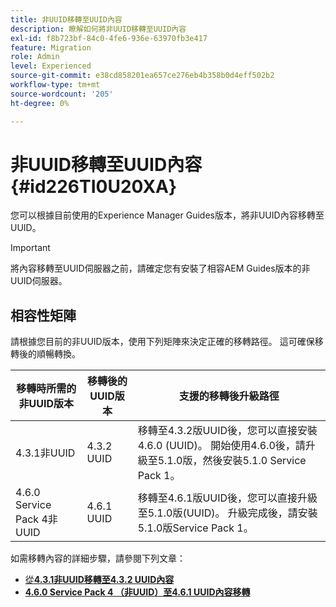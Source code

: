 ```yaml
---
title: 非UUID移轉至UUID內容
description: 瞭解如何將非UUID移轉至UUID內容
exl-id: f8b723bf-84c0-4fe6-936e-63970fb3e417
feature: Migration
role: Admin
level: Experienced
source-git-commit: e38cd858201ea657ce276eb4b358b0d4eff502b2
workflow-type: tm+mt
source-wordcount: '205'
ht-degree: 0%

---
```


# 非UUID移轉至UUID內容 {#id226TI0U20XA}


您可以根據目前使用的Experience Manager Guides版本，將非UUID內容移轉至UUID。

>[!IMPORTANT]
>
> 將內容移轉至UUID伺服器之前，請確定您有安裝了相容AEM Guides版本的非UUID伺服器。

## 相容性矩陣

請根據您目前的非UUID版本，使用下列矩陣來決定正確的移轉路徑。 這可確保移轉後的順暢轉換。

| 移轉時所需的非UUID版本 | 移轉後的UUID版本 | 支援的移轉後升級路徑 |
|---|---|---|
| 4.3.1非UUID | 4.3.2 UUID | 移轉至4.3.2版UUID後，您可以直接安裝4.6.0 (UUID)。 開始使用4.6.0後，請升級至5.1.0版，然後安裝5.1.0 Service Pack 1。 |
| 4.6.0 Service Pack 4非UUID | 4.6.1 UUID | 移轉至4.6.1版UUID後，您可以直接升級至5.1.0版(UUID)。 升級完成後，請安裝5.1.0版Service Pack 1。 |

如需移轉內容的詳細步驟，請參閱下列文章：

- [從**4.3.1非UUID移轉至4.3.2 UUID內容**](./migrate-non-uuid-4-3.md)
- [**4.6.0 Service Pack 4 （非UUID）至4.6.1 UUID內容移轉**](./migrate-non-uuid-uuid-4-6.md)



